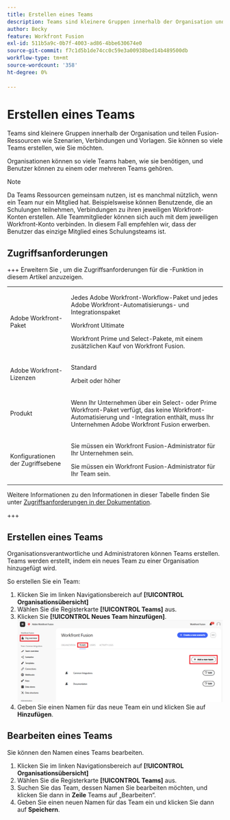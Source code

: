 ```yaml
---
title: Erstellen eines Teams
description: Teams sind kleinere Gruppen innerhalb der Organisation und teilen Fusion-Ressourcen wie Szenarien, Verbindungen und Vorlagen. Sie können so viele Teams erstellen, wie Sie möchten.
author: Becky
feature: Workfront Fusion
exl-id: 511b5a9c-0b7f-4003-ad86-4bbe630674e0
source-git-commit: f7c1d5b1de74cc0c59e3a00938bed14b489500db
workflow-type: tm+mt
source-wordcount: '358'
ht-degree: 0%

---
```


# Erstellen eines Teams

Teams sind kleinere Gruppen innerhalb der Organisation und teilen Fusion-Ressourcen wie Szenarien, Verbindungen und Vorlagen. Sie können so viele Teams erstellen, wie Sie möchten.

Organisationen können so viele Teams haben, wie sie benötigen, und Benutzer können zu einem oder mehreren Teams gehören.

>[!NOTE]
>
>Da Teams Ressourcen gemeinsam nutzen, ist es manchmal nützlich, wenn ein Team nur ein Mitglied hat. Beispielsweise können Benutzende, die an Schulungen teilnehmen, Verbindungen zu ihren jeweiligen Workfront-Konten erstellen. Alle Teammitglieder können sich auch mit dem jeweiligen Workfront-Konto verbinden. In diesem Fall empfehlen wir, dass der Benutzer das einzige Mitglied eines Schulungsteams ist.

## Zugriffsanforderungen

+++ Erweitern Sie , um die Zugriffsanforderungen für die -Funktion in diesem Artikel anzuzeigen.

<table style="table-layout:auto">
 <col> 
 <col> 
 <tbody> 
  <tr> 
   <td role="rowheader">Adobe Workfront-Paket</td> 
   <td> <p>Jedes Adobe Workfront-Workflow-Paket und jedes Adobe Workfront-Automatisierungs- und Integrationspaket</p><p>Workfront Ultimate</p><p>Workfront Prime und Select-Pakete, mit einem zusätzlichen Kauf von Workfront Fusion.</p> </td> 
  </tr> 
  <tr data-mc-conditions=""> 
   <td role="rowheader">Adobe Workfront-Lizenzen</td> 
   <td> <p>Standard</p><p>Arbeit oder höher</p> </td> 
  </tr> 
  <tr> 
   <td role="rowheader">Produkt</td> 
   <td>
   <p>Wenn Ihr Unternehmen über ein Select- oder Prime Workfront-Paket verfügt, das keine Workfront-Automatisierung und -Integration enthält, muss Ihr Unternehmen Adobe Workfront Fusion erwerben.</li></ul>
   </td> 
  </tr>
  <tr data-mc-conditions=""> 
   <td role="rowheader">Konfigurationen der Zugriffsebene</td> 
   <td> 
     <p>Sie müssen ein Workfront Fusion-Administrator für Ihr Unternehmen sein.</p>
     <p>Sie müssen ein Workfront Fusion-Administrator für Ihr Team sein.</p>
   </td> 
  </tr> 
 </tbody> 
</table>

Weitere Informationen zu den Informationen in dieser Tabelle finden Sie unter [Zugriffsanforderungen in der Dokumentation](/help/workfront-fusion/references/licenses-and-roles/access-level-requirements-in-documentation.md).

+++

## Erstellen eines Teams

Organisationsverantwortliche und Administratoren können Teams erstellen. Teams werden erstellt, indem ein neues Team zu einer Organisation hinzugefügt wird.

So erstellen Sie ein Team:

1. Klicken Sie im linken Navigationsbereich auf **[!UICONTROL Organisationsübersicht]**
1. Wählen Sie die Registerkarte **[!UICONTROL Teams]** aus.
1. Klicken Sie **[!UICONTROL Neues Team hinzufügen]**.
   ![Team erstellen](assets/create-new-team-button.png)
1. Geben Sie einen Namen für das neue Team ein und klicken Sie auf **Hinzufügen**.

## Bearbeiten eines Teams

Sie können den Namen eines Teams bearbeiten.

1. Klicken Sie im linken Navigationsbereich auf **[!UICONTROL Organisationsübersicht]**
1. Wählen Sie die Registerkarte **[!UICONTROL Teams]** aus.
1. Suchen Sie das Team, dessen Namen Sie bearbeiten möchten, und klicken Sie dann in **Zeile** Teams auf „Bearbeiten“.
1. Geben Sie einen neuen Namen für das Team ein und klicken Sie dann auf **Speichern**.


